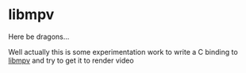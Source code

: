 # libmpv
Here be dragons...

Well actually this is some experimentation work to write a C binding to [libmpv](https://github.com/mpv-player/mpv-examples/blob/master/libmpv/README.md) and try to get it to render video

